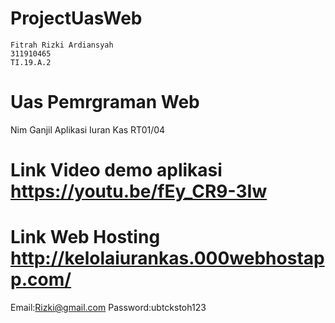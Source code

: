 # ProjectUasWeb
```
Fitrah Rizki Ardiansyah
311910465
TI.19.A.2
```

# Uas Pemrgraman Web
Nim Ganjil Aplikasi Iuran Kas RT01/04

# Link Video demo aplikasi https://youtu.be/fEy_CR9-3Iw

# Link Web Hosting http://kelolaiurankas.000webhostapp.com/

Email:Rizki@gmail.com Password:ubtckstoh123
